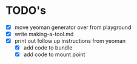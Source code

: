 # TODO's
- [x] move yeoman generator over from playground
- [x] write making-a-tool.md
- [x] print out follow up instructions from yeoman
  - [x] add code to bundle
  - [x] add code to mount point
